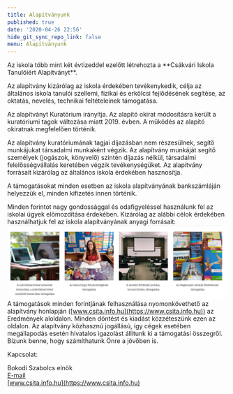 ```yaml
---
title: Alapítványunk
published: true
date: '2020-04-26 22:56'
hide_git_sync_repo_link: false
menu: Alapítványunk
---
```


<div markdown="1" class="centered-text">
Az iskola több mint két évtizeddel ezelőtt létrehozta a **Csákvári Iskola Tanulóiért Alapítványt**. 

Az alapítvány kizárólag az iskola érdekében tevékenykedik, célja az általános iskola tanulói szellemi, fizikai és erkölcsi fejlődésének segítése, az oktatás, nevelés, technikai feltételeinek támogatása. 

Az alapítványt Kuratórium irányítja. Az alapító okirat módosításra került a kuratóriumi tagok változása miatt 2019. évben. A működés az alapító okiratnak megfelelően történik. 

Az alapítvány kuratóriumának tagjai díjazásban nem részesülnek, segítő munkájukat társadalmi munkaként végzik. Az alapítvány munkáját segítő személyek (jogászok, könyvelő) szintén díjazás nélkül, társadalmi felelősségvállalás keretében végzik tevékenységüket. Az alapítvány forrásait kizárólag az általános iskola érdekében hasznosítja.

A támogatásokat minden esetben az iskola alapítványának bankszámláján helyezzük el, minden kifizetés innen történik.

Minden forintot nagy gondossággal és odafigyeléssel használunk fel az iskolai ügyek előmozdítása érdekében. Kizárólag az alábbi célok érdekében használhatjuk fel az iskola alapítványának anyagi forrásait:
![](kep1.png?classes=center)
A támogatások minden forintjának felhasználása nyomonkövethető az alapítvány honlapján ([www.csita.info.hu](https://www.csita.info.hu)) az Eredmények aloldalon. Minden döntést és kiadást közzéteszünk ezen az oldalon. 
Az alapítvány közhasznú jogállású, így cégek esetében megállapodás esetén hivatalos igazolást állítunk ki a támogatási összegről. Bízunk benne, hogy számíthatunk Önre a jövőben is.

Kapcsolat: 

Bokodi Szabolcs elnök<br/>
[E-mail](mailto:csitainfo@gmail.com)<br/>
[www.csita.info.hu](https://www.csita.info.hu)
</div>